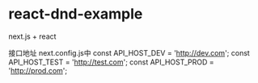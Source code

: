 # react-dnd-example

next.js + react

接口地址 next.config.js中
const API_HOST_DEV = 'http://dev.com';
const API_HOST_TEST = 'http://test.com';
const API_HOST_PROD = 'http://prod.com';
